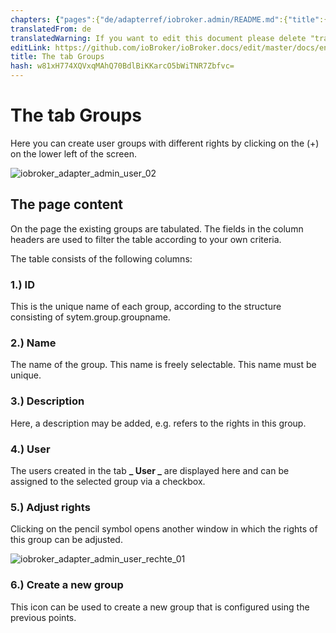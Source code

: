 ```yaml
---
chapters: {"pages":{"de/adapterref/iobroker.admin/README.md":{"title":{"de":"no title"},"content":"de/adapterref/iobroker.admin/README.md"},"de/adapterref/iobroker.admin/admin/tab-adapters.md":{"title":{"de":"Der Reiter Adapter"},"content":"de/adapterref/iobroker.admin/admin/tab-adapters.md"},"de/adapterref/iobroker.admin/admin/tab-instances.md":{"title":{"de":"Der Reiter Instanzen"},"content":"de/adapterref/iobroker.admin/admin/tab-instances.md"},"de/adapterref/iobroker.admin/admin/tab-objects.md":{"title":{"de":"Der Reiter Objekte"},"content":"de/adapterref/iobroker.admin/admin/tab-objects.md"},"de/adapterref/iobroker.admin/admin/tab-states.md":{"title":{"de":"Der Reiter Zustände"},"content":"de/adapterref/iobroker.admin/admin/tab-states.md"},"de/adapterref/iobroker.admin/admin/tab-groups.md":{"title":{"de":"Der Reiter Gruppen"},"content":"de/adapterref/iobroker.admin/admin/tab-groups.md"},"de/adapterref/iobroker.admin/admin/tab-users.md":{"title":{"de":"Der Reiter Benutzer"},"content":"de/adapterref/iobroker.admin/admin/tab-users.md"},"de/adapterref/iobroker.admin/admin/tab-events.md":{"title":{"de":"Der Reiter Ereignisse"},"content":"de/adapterref/iobroker.admin/admin/tab-events.md"},"de/adapterref/iobroker.admin/admin/tab-hosts.md":{"title":{"de":"Der Reiter Hosts"},"content":"de/adapterref/iobroker.admin/admin/tab-hosts.md"},"de/adapterref/iobroker.admin/admin/tab-enums.md":{"title":{"de":"Der Reiter Aufzählungen"},"content":"de/adapterref/iobroker.admin/admin/tab-enums.md"},"de/adapterref/iobroker.admin/admin/tab-log.md":{"title":{"de":"Der Reiter Log"},"content":"de/adapterref/iobroker.admin/admin/tab-log.md"},"de/adapterref/iobroker.admin/admin/tab-system.md":{"title":{"de":"Die Systemeinstellungen"},"content":"de/adapterref/iobroker.admin/admin/tab-system.md"}}}
translatedFrom: de
translatedWarning: If you want to edit this document please delete "translatedFrom" field, elsewise this document will be translated automatically again
editLink: https://github.com/ioBroker/ioBroker.docs/edit/master/docs/en/adapterref/iobroker.admin/admin/tab-groups.md
title: The tab Groups
hash: w81xH774XQVxqMAhQ70BdlBiKKarcO5bWiTNR7Zbfvc=
---
```

# The tab Groups
Here you can create user groups with different rights by clicking on the (+) on the lower left of the screen.

![iobroker_adapter_admin_user_02](../../../../de/adapterref/iobroker.admin/admin/img/tab-groups_admin_User_02.jpg)

## The page content
On the page the existing groups are tabulated. The fields in the column headers are used to filter the table according to your own criteria.

The table consists of the following columns:

### **1.) ID**
This is the unique name of each group, according to the structure consisting of sytem.group.groupname.

### **2.) Name**
The name of the group. This name is freely selectable. This name must be unique.

### **3.) Description**
Here, a description may be added, e.g. refers to the rights in this group.

### **4.) User**
The users created in the tab **_ User _** are displayed here and can be assigned to the selected group via a checkbox.

### **5.) Adjust rights**
Clicking on the pencil symbol opens another window in which the rights of this group can be adjusted.

![iobroker_adapter_admin_user_rechte_01](../../../../de/adapterref/iobroker.admin/admin/img/tab-groups_User_Rechte_01.jpg)

### **6.) Create a new group**
This icon can be used to create a new group that is configured using the previous points.